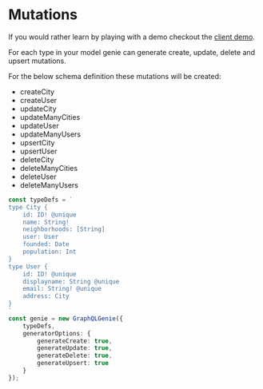 # Mutations

If you would rather learn by playing with a demo checkout the [client demo](https://genie-team.github.io/graphql-genie-client/).


For each type in your model genie can generate create, update, delete and upsert mutations.

For the below schema definition these mutations will be created:
* createCity
* createUser
* updateCity
* updateManyCities
* updateUser
* updateManyUsers
* upsertCity
* upsertUser
* deleteCity
* deleteManyCities
* deleteUser
* deleteManyUsers



```typescript 
const typeDefs = `
type City {
	id: ID! @unique
	name: String!
	neighborhoods: [String]
	user: User
	founded: Date
	population: Int
}
type User {
	id: ID! @unique
	displayname: String @unique
	email: String! @unique
	address: City
}
`
const genie = new GraphQLGenie({ 
	typeDefs, 
	generatorOptions: {
		generateCreate: true,
		generateUpdate: true,
		generateDelete: true,
		generateUpsert: true
	}
});
```
